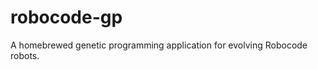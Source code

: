 robocode-gp
===========

A homebrewed genetic programming application for evolving Robocode robots.
